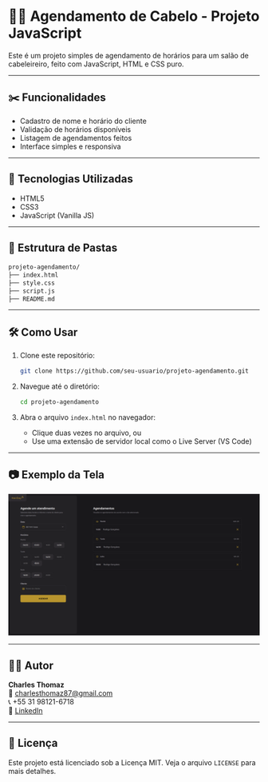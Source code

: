 # 💇‍♂️ Agendamento de Cabelo - Projeto JavaScript

Este é um projeto simples de agendamento de horários para um salão de cabeleireiro, feito com JavaScript, HTML e CSS puro.

---

## ✂️ Funcionalidades

- Cadastro de nome e horário do cliente
- Validação de horários disponíveis
- Listagem de agendamentos feitos
- Interface simples e responsiva

---

## 🚀 Tecnologias Utilizadas

- HTML5
- CSS3
- JavaScript (Vanilla JS)

---

## 📁 Estrutura de Pastas

```
projeto-agendamento/
├── index.html
├── style.css
├── script.js
├── README.md
```

---

## 🛠️ Como Usar

1. Clone este repositório:
   ```bash
   git clone https://github.com/seu-usuario/projeto-agendamento.git
   ```

2. Navegue até o diretório:
   ```bash
   cd projeto-agendamento
   ```

3. Abra o arquivo `index.html` no navegador:
   - Clique duas vezes no arquivo, ou
   - Use uma extensão de servidor local como o Live Server (VS Code)

---

## 📷 Exemplo da Tela

![Tela do Projeto](./preview.png)

---

## 🧑‍💻 Autor

**Charles Thomaz**  
📧 charlesthomaz87@gmail.com  
📞 +55 31 98121-6718  
🔗 [LinkedIn](https://www.linkedin.com/in/charles-thomaz-2b667225b/)

---

## 📝 Licença

Este projeto está licenciado sob a Licença MIT. Veja o arquivo `LICENSE` para mais detalhes.
